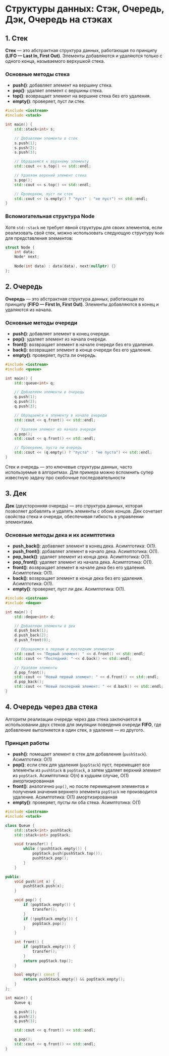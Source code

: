 
# Структуры данных: Стэк, Очередь, Дэк, Очередь на стэках

## 1. Стек

**Стек** — это абстрактная структура данных, работающая по принципу **(LIFO — Last In, First Out)**. Элементы добавляются и удаляются только с одного конца, называемого верхушкой стека.

### Основные методы стека

- **push()**: добавляет элемент на вершину стека.
- **pop()**: удаляет элемент с вершины стека.
- **top()**: возвращает элемент на вершине стека без его удаления.
- **empty()**: проверяет, пуст ли стек.

```cpp
#include <iostream>
#include <stack>

int main() {
    std::stack<int> s;

    // Добавляем элементы в стек
    s.push(1);
    s.push(2);
    s.push(3);

    // Обращаемся к верхнему элементу
    std::cout << s.top() << std::endl;

    // Удаляем верхний элемент стека
    s.pop();
    std::cout << s.top() << std::endl;

    // Проверяем, пуст ли стек
    std::cout << (s.empty() ? "пуст" : "не пуст") << std::endl;
}
```

### Вспомогательная структура Node

Хотя `std::stack` не требует явной структуры для своих элементов, если реализовать свой стек, можно использовать следующую структуру `Node` для представления элементов:

```cpp
struct Node {
    int data;
    Node* next;
    
    Node(int data) : data(data), next(nullptr) {}
};
```

## 2. Очередь

**Очередь** — это абстрактная структура данных, работающая по принципу **(FIFO — First In, First Out)**. Элементы добавляются в конец и удаляются из начала.

### Основные методы очереди

- **push()**: добавляет элемент в конец очереди.
- **pop()**: удаляет элемент из начала очереди.
- **front()**: возвращает элемент в начале очереди без его удаления.
- **back()**: возвращает элемент в конце очереди без его удаления.
- **empty()**: проверяет, пуста ли очередь.

```cpp
#include <iostream>
#include <queue>

int main() {
    std::queue<int> q;

    // Добавляем элементы в очередь
    q.push(1);
    q.push(2);
    q.push(3);

    // Обращаемся к элементу в начале очереди
    std::cout << q.front() << std::endl;

    // Удаляем элемент из начала очереди
    q.pop();
    std::cout << q.front() << std::endl;

    // Проверяем, пуста ли очередь
    std::cout << (q.empty() ? "пуста" : "не пуста") << std::endl;
}
```

Стек и очередь — это ключевые структуры данных, часто используемые в алгоритмах. Для примера можно вспомнить супер известную задачу про скобочные последовательности

## 3. Дек

**Дек** (двусторонняя очередь) — это структура данных, которая позволяет добавлять и удалять элементы с обоих концов. Дек сочетает свойства стека и очереди, обеспечивая гибкость в управлении элементами.

### Основные методы дека и их асимптотика

- **push_back()**: добавляет элемент в конец дека. Асимптотика: O(1).
- **push_front()**: добавляет элемент в начало дека. Асимптотика: O(1).
- **pop_back()**: удаляет элемент из конца дека. Асимптотика: O(1).
- **pop_front()**: удаляет элемент из начала дека. Асимптотика: O(1).
- **front()**: возвращает элемент в начале дека без его удаления. Асимптотика: O(1).
- **back()**: возвращает элемент в конце дека без его удаления. Асимптотика: O(1).
- **empty()**: проверяет, пуст ли дек. Асимптотика: O(1).

```cpp
#include <iostream>
#include <deque>

int main() {
    std::deque<int> d;

    // Добавляем элементы в дек
    d.push_back(1);
    d.push_back(2);
    d.push_front(0);

    // Обращаемся к первым и последним элементам
    std::cout << "Первый элемент: " << d.front() << std::endl;
    std::cout << "Последний: " << d.back() << std::endl;

    // Удаляем элементы
    d.pop_front();
    std::cout << "Новый первый элемент: " << d.front() << std::endl;
    d.pop_back();
    std::cout << "Новый последний элемент: " << d.back() << std::endl;
}
```

## 4. Очередь через два стека

Алгоритм реализации очереди через два стека заключается в использовании двух стеков для эмуляции поведения очереди **FIFO**, где добавление выполняется в один стек, а удаление — из другого.

### Принцип работы

- **push()**: помещает элемент в стек для добавления (`pushStack`). Асимптотика: O(1)
- **pop()**: если стек для удаления (`popStack`) пуст, перемещает все элементы из `pushStack` в `popStack`, а затем удаляет верхний элемент из `popStack`. Асимптотика: O(n) в худшем случае, O(1) амортизированная
- **front()**: аналогично `pop()`, но после перемещения элементов и получения значения верхнего элемента `popStack` не производится удаление. Асимптотика: O(1) амортизированная
- **empty()**: проверяет, пусты ли оба стека. Асимптотика: O(1)

```cpp
#include <iostream>
#include <stack>

class Queue {
    std::stack<int> pushStack;
    std::stack<int> popStack;

    void transfer() {
        while (!pushStack.empty()) {
            popStack.push(pushStack.top());
            pushStack.pop();
        }
    }

public:
    void push(int x) {
        pushStack.push(x);
    }

    void pop() {
        if (popStack.empty()) {
            transfer();
        }
        if (!popStack.empty()) {
            popStack.pop();
        }
    }

    int front() {
        if (popStack.empty()) {
            transfer();
        }
        return popStack.top();
    }

    bool empty() const {
        return pushStack.empty() && popStack.empty();
    }
};

int main() {
    Queue q;

    q.push(1);
    q.push(2);
    q.push(3);

    std::cout << q.front() << std::endl;

    q.pop();
    std::cout << q.front() << std::endl;
}
```
